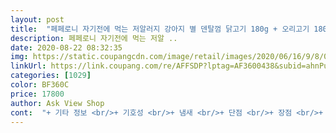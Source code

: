 ```yaml
---
layout: post 
title:  "페페로니 자기전에 먹는 저알러지 강아지 별 덴탈껌 닭고기 180g + 오리고기 180g 세트, 2종, 1세트" 
description: 페페로니 자기전에 먹는 저알 ..
date: 2020-08-22 08:32:35 
img: https://static.coupangcdn.com/image/retail/images/2020/06/16/9/8/07a79800-4d8c-4f58-ba56-2476a48d370e.jpg 
linkUrl: https://link.coupang.com/re/AFFSDP?lptag=AF3600438&subid=ahnPublicAsk&pageKey=1721627937&itemId=2930318852&vendorItemId=70918960150&traceid=V0-113-5f86232ea80e522f 
categories: [1029] 
color: BF360C 
price: 17800 
author: Ask View Shop 
cont:  "+ 기타 정보 <br/>+ 기호성 <br/>+ 냄새 <br/>+ 단점 <br/>+ 장점 <br/>+ 제형 <br/>+ 주원료 <br/>+ 특이사항 <br/>1.<br/> 프로폴리스 추출물<br/>2.<br/> L<br/> -아르기닌 첨가<br/>3.<br/> SHMP첨가<br/>4.<br/> 민트, 페퍼민트, 녹차 첨가<br/>L아르기닌의 효능은 여러가지가 있지만 구강 관련으로는 플라크 형성을 억제한다는 결과가 있네요.<br/><br/>Not long ago, my molar broke and I tried not to eat hard food.<br/><br/>The hospital also told me not to pay for hard food.<br/><br/>Then, I fed small dog star gum before going to bed.<br/><br/>When I fed it to the dog, he smelled it a few times and ate it well.<br/><br/>​<br/>.<br/> ★<br/>강아지입냄새가 달라져요<br/>강아지입냄새제거에 아주 굿!!<br/>강아지입냄세 제거 고민이신 분들께 추천해요!<br/>강아지한테 먹이니 바로 냄새 몇번 맡더니 잘 먹습니다.<br/> 일반 간식같은건 주면 꼴딱하고 넘기는 일이 많았는데<br/>개봉 후 냉장보관을 권장하는 제품입니다.<br/> 건냉암소  아니고요.<br/><br/>구강건강에 도움을 주는<br/>그러다가 자기전에 먹는 소형견 전용 별껌을 먹여보았습니다.<br/><br/>그리고 얼마전에 스케일링도 해서 양치는 필수였는데 매번 양치시키는 것도 좋겠지만<br/>그리고 한입에 쏙 들어가는<br/>기호성도 좋고 만족스러워요!<br/>나면 입에서 상쾌한 향이 맴돌아서 좋아요!<br/>너무 무르지도 않아서<br/>닭고기, 오리고기 가수분해 사용을 해서<br/>도움을 주는 원료로 0.<br/>1% 첨가되어 있어요.<br/><br/>두께 5미리의 엄지손톱 크기 별 모양으로 너무 딱딱하지 않고 살짝 유연성 있는 정도의 경도임.<br/><br/>마냥 받아주지 못할때가 많지요.<br/><br/>매번 양치시키는 것도 부지런하지 않으면 하기 힘든 일이더라구요.<br/><br/>민감한 아이들도 안심하고 먹을 수 있고요<br/>반려견 주인이라면 피할 수 없는 강아지입냄새!!<br/>번갈아가면서 이것도 급여해줄 예정입니다!<br/>별 덴탈껌은 자기전에 먹는 개껌이고 구취제거와<br/>병원에서도 딱딱한 음식은 급여하지 말라고 얘기도 했구요.<br/><br/>뽀뽀해주는건 너무 좋지만 냄새때문에<br/>상쾌한 향이 나서 아이들이 먹고<br/>상품명 페페로니 자기전에 먹는 별껌<br/>생선살에 쓰인 어종이 명시되지 않았습니다.<br/> 식용색소도 합성 있고 천연 있고 종류 다양한데 명시가 없습니다.<br/> 본제품은 살균제품입니다라고 써 있는데 어떻게 살균한 건지는 명시가 없습니다.<br/> 제품 크기가 작고 두께가 얇은? 편이라 꼼꼼하게 씹어먹는 아이가 아니면 치석치태 제거엔 말짱 꽝입니다.<br/> 2키로 안팎 초소형견이라면 어느 정도는 효과를 볼 듯.<br/><br/>소르빈산칼륨은 보존제로 쓰였습니다.<br/><br/>쌀가루, 셀룰로오스, 생선살, 가수분해 닭고기or오리고기, 식물성 글리세린, 프락토올리고당, 프로폴리스, L<br/> -아르기닌, 헥사메타인산염, 페퍼민트 분태, 녹차추출물, 유카추출물,  페퍼민트 향,  비타민과 미네랄과 아미노산 합제, 식용색소, 소르빈산칼륨.<br/><br/>아무래도 식감이 좀 있다보니 아작아작 잘 씹더라구요.<br/><br/>아주 효과가 직빵이에요!<br/>얼마전에 어금니가 뚝 하고 부러지는 일이 발생해서 되도록이면 딱딱한 음식은 안먹이려고 했어요.<br/><br/>재구매 의사있고 배송도 빨라요.<br/><br/>저알러지 껌이고 재료에 들어가는<br/>절대적인건 아닙니다만 일단 푸들 두 녀석과 요키 한녀석 모두 아주 좋아합니다.<br/> 없어서 못 먹네요.<br/><br/>제조원 에이티바이오(아침애 사료 제조사)<br/>주원료상 밀가루가 없다는 점에서 일단 합격.<br/> 닭고기와 오리고기의 알러지 반응 예방과 빠른 소화를 위해 가수분해  단백질을 쓴 것도 눈여겨 볼 만합니다.<br/> 식이섬유원으로 셀룰로오스를 쓴 점, 프리바이오틱으로 프락토올리고당을 쓴 점, 구취 감소를 위해 녹차와 유카 추출물,  페퍼민트를 쓴 점도 마음에 드네요.<br/> 7원료에 프로폴리스가 있습니다.<br/>  프로폴리스는  항암, 항염, 항산화, 면역증강에 도움을 주며 세포대사에 중요한 역할을 하죠.<br/> 주원료 선정에는 신경을 많이 쓴 듯 보입니다.<br/><br/>중요한건 이거 먹인다고 양치질 안 시켜도 되는 건 아닙니다.<br/><br/>치석제거에도 도움이 될것 같아요.<br/><br/>치아건강에 도움이 된다고 해요.<br/><br/>치약냄새라고 해야할까요?<br/>치태생성을 억제시키고 치아표면을<br/>코팅해 건강한 치아를 유지할 수 있어요.<br/><br/>쿠팡 시스템  해당 상품평은 쿠팡이 무료로 제공한 상품 사용후 작성된 상품평입니다.<br/><br/>크기가 소형견 먹기에 아주 좋더라구요.<br/><br/>페퍼민트 특유의 싸함과 쥐포 냄새가 어우러진 꼬릿꼬릿함<br/>페페로니 저알러지 강아지 별 덴탈껌<br/>포함된 성분<br/>프로폴리는 구취제거와 치아건강에<br/>헥사메타인산염은 사람이 쓰는 치약에도 들어가는 성분인데 치석 형성과 치아표면 착색을 억제합니다.<br/> 하지만 두세번 씹고 삼키는 작은 껌으로 얼마나 효과를 발휘할지는 미지수네요.<br/><br/>헥사메타인산염이 들어가 있어요.<br/><br/>혹시 너무 딱딱하지 않을까 고민도 많았습니다.<br/> 만져보니 완전딱딱한 느낌도 아니고 완전 말캉한 느낌도 아니네요.<br/><br/>확실히 한번만 급여해봐도<br/>확실히 향서부터가 약간<br/>" 
---
```

